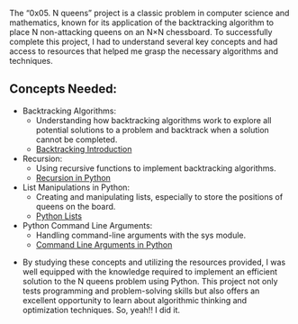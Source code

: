 The “0x05. N queens” project is a classic problem in computer science and mathematics, known for its application of the backtracking algorithm to place N non-attacking queens on an N×N chessboard. To successfully complete this project, I had to understand several key concepts and had access to resources that helped me grasp the necessary algorithms and techniques.

## Concepts Needed:
- Backtracking Algorithms:
    - Understanding how backtracking algorithms work to explore all potential solutions to a problem and backtrack when a solution cannot be completed.
    - [Backtracking Introduction](https://www.geeksforgeeks.org/introduction-to-backtracking-2/)
- Recursion:
    - Using recursive functions to implement backtracking algorithms.
    - [Recursion in Python](https://realpython.com/python-thinking-recursively/)
- List Manipulations in Python:
    - Creating and manipulating lists, especially to store the positions of queens on the board.
    - [Python Lists](https://docs.python.org/3/tutorial/datastructures.html)
- Python Command Line Arguments:
    - Handling command-line arguments with the sys module.
    - [Command Line Arguments in Python](https://docs.python.org/3.3/library/sys.html#sys.argv)

* By studying these concepts and utilizing the resources provided, I was well equipped with the knowledge required to implement an efficient solution to the N queens problem using Python. This project not only tests programming and problem-solving skills but also offers an excellent opportunity to learn about algorithmic thinking and optimization techniques. So, yeah!! I did it.